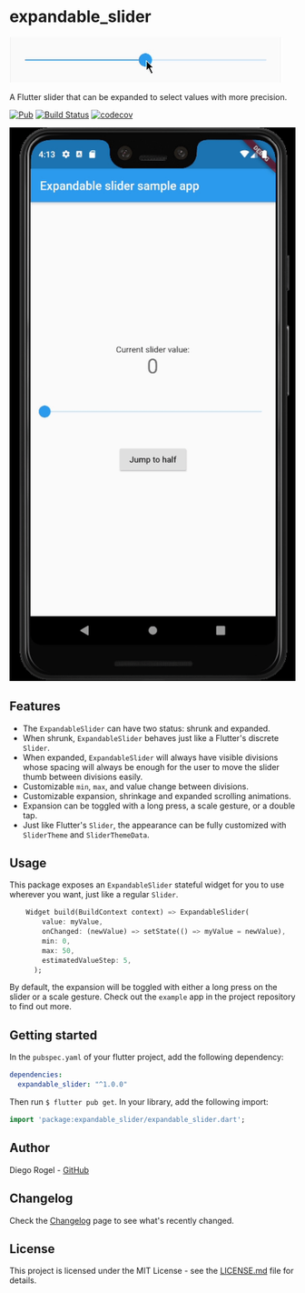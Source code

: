 # expandable_slider

![Header](./header.gif)

A Flutter slider that can be expanded to select values with more precision.

[![Pub](https://img.shields.io/pub/v/expandable_slider.svg)](https://pub.dartlang.org/packages/expandable_slider)
[![Build Status](https://app.bitrise.io/app/1cf17bc69d166d73/status.svg?token=28m4nTQED5nYVupzERAn_g&branch=master)](https://app.bitrise.io/app/1cf17bc69d166d73)
[![codecov](https://codecov.io/gh/drogel/expandable_slider/branch/master/graph/badge.svg?token=I205PEQRLL)](https://codecov.io/gh/drogel/expandable_slider)

![Demo](./demo.gif)

## Features

* The `ExpandableSlider` can have two status: shrunk and expanded.
* When shrunk, `ExpandableSlider` behaves just like a Flutter's discrete `Slider`.
* When expanded, `ExpandableSlider` will always have visible divisions whose spacing will always be enough for the user to move the slider thumb between divisions easily.
* Customizable `min`, `max`, and value change between divisions.
* Customizable expansion, shrinkage and expanded scrolling animations.
* Expansion can be toggled with a long press, a scale gesture, or a double tap.
* Just like Flutter's `Slider`, the appearance can be fully customized with `SliderTheme` and `SliderThemeData`.

## Usage

This package exposes an `ExpandableSlider` stateful widget for you to use wherever
you want, just like a regular `Slider`.

```dart
    Widget build(BuildContext context) => ExpandableSlider(
        value: myValue,
        onChanged: (newValue) => setState(() => myValue = newValue),
        min: 0,
        max: 50,
        estimatedValueStep: 5,
      );
```

By default, the expansion will be toggled with either a long press on the slider or a scale gesture.
Check out the `example` app in the project repository to find out more.

## Getting started

In the `pubspec.yaml` of your flutter project, add the following dependency:

```yaml
dependencies:
  expandable_slider: "^1.0.0"
```

Then run `$ flutter pub get`. In your library, add the following import:

```dart
import 'package:expandable_slider/expandable_slider.dart';
```

## Author

Diego Rogel - [GitHub](https://github.com/drogel)

## Changelog

Check the [Changelog](./CHANGELOG.md) page to see what's recently changed.

## License

This project is licensed under the MIT License - see the [LICENSE.md](LICENSE.md) file for details.